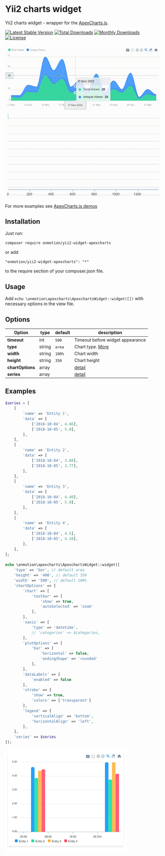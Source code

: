 # Yii2 charts widget
Yii2 charts widget - wrapper for the [ApexCharts.js](https://apexcharts.com).

[![Latest Stable Version](https://poser.pugx.org/onmotion/yii2-widget-apexcharts/v/stable)](https://packagist.org/packages/onmotion/yii2-widget-apexcharts)
[![Total Downloads](https://poser.pugx.org/onmotion/yii2-widget-apexcharts/downloads)](https://packagist.org/packages/onmotion/yii2-widget-apexcharts)
[![Monthly Downloads](https://poser.pugx.org/onmotion/yii2-widget-apexcharts/d/monthly)](https://packagist.org/packages/onmotion/yii2-widget-apexcharts)
[![License](https://poser.pugx.org/onmotion/yii2-widget-apexcharts/license)](https://packagist.org/packages/onmotion/yii2-widget-apexcharts)


![fluent](https://raw.githubusercontent.com/onmotion/yii2-widget-apexcharts/docs/docs/apexexample.gif)
![fluent](https://raw.githubusercontent.com/onmotion/yii2-widget-apexcharts/docs/docs/apexexample2.gif)

For more examples see [ApexCharts.js demos](https://apexcharts.com/javascript-chart-demos/)

Installation
--

Just run:

    composer require onmotion/yii2-widget-apexcharts

or add 

    "onmotion/yii2-widget-apexcharts": "*"

to the require section of your composer.json file.

Usage
--

Add `echo \onmotion\apexcharts\ApexchartsWidget::widget([])` 
with necessary options in the view file.

Options
--
| Option | type | default | description |
| ---- | ---- | ---- | ---- |
| **timeout** | int | `500` | Timeout before widget appearance | 
| **type** | string | `area` | Chart type. [More](https://apexcharts.com/docs/options/chart/type/) |
| **width** | string | `100%` | Chart width | 
| **height** | string | `350` | Chart height | 
| **chartOptions** | array |  | [detail](https://apexcharts.com/docs/options/) | 
| **series** | array |  | [detail](https://apexcharts.com/docs/series/) | 



Examples
--
```php
$series = [
    [
        'name' => 'Entity 1',
        'data' => [
            ['2018-10-04', 4.66],
            ['2018-10-05', 5.0],
        ],
    ],
    [
        'name' => 'Entity 2',
        'data' => [
            ['2018-10-04', 3.88],
            ['2018-10-05', 3.77],
        ],
    ],
    [
        'name' => 'Entity 3',
        'data' => [
            ['2018-10-04', 4.40],
            ['2018-10-05', 5.0],
        ],
    ],
    [
        'name' => 'Entity 4',
        'data' => [
            ['2018-10-04', 4.5],
            ['2018-10-05', 4.18],
        ],
    ],
];

echo \onmotion\apexcharts\ApexchartsWidget::widget([
    'type' => 'bar', // default area
    'height' => '400', // default 350
    'width' => '500', // default 100%
    'chartOptions' => [
        'chart' => [
            'toolbar' => [
                'show' => true,
                'autoSelected' => 'zoom'
            ],
        ],
        'xaxis' => [
            'type' => 'datetime',
            // 'categories' => $categories,
        ],
        'plotOptions' => [
            'bar' => [
                'horizontal' => false,
                'endingShape' => 'rounded'
            ],
        ],
        'dataLabels' => [
            'enabled' => false
        ],
        'stroke' => [
            'show' => true,
            'colors' => ['transparent']
        ],
        'legend' => [
            'verticalAlign' => 'bottom',
            'horizontalAlign' => 'left',
        ],
    ],
    'series' => $series
]);
```
![fluent](https://raw.githubusercontent.com/onmotion/yii2-widget-apexcharts/docs/docs/example.png)
